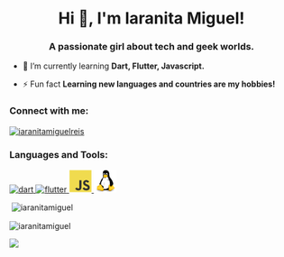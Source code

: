 <h1 align="center">Hi 👋, I'm Iaranita Miguel!</h1>
<h3 align="center">A passionate girl about tech and geek worlds.</h3>

- 🌱 I’m currently learning **Dart, Flutter, Javascript.**

- ⚡ Fun fact **Learning new languages and countries are my hobbies!**

<h3 align="left">Connect with me:</h3>
<p align="left">
<a href="https://linkedin.com/in/iaranitamiguelreis" target="blank"><img align="center" src="https://raw.githubusercontent.com/rahuldkjain/github-profile-readme-generator/master/src/images/icons/Social/linked-in-alt.svg" alt="iaranitamiguelreis" height="30" width="40" /></a>
</p>

<h3 align="left">Languages and Tools:</h3>
<p align="left"> <a href="https://dart.dev" target="_blank" rel="noreferrer"> <img src="https://www.vectorlogo.zone/logos/dartlang/dartlang-icon.svg" alt="dart" width="40" height="40"/> </a> <a href="https://flutter.dev" target="_blank" rel="noreferrer"> <img src="https://www.vectorlogo.zone/logos/flutterio/flutterio-icon.svg" alt="flutter" width="40" height="40"/> </a> <a href="https://developer.mozilla.org/en-US/docs/Web/JavaScript" target="_blank" rel="noreferrer"> <img src="https://raw.githubusercontent.com/devicons/devicon/master/icons/javascript/javascript-original.svg" alt="javascript" width="40" height="40"/> </a> <a href="https://www.linux.org/" target="_blank" rel="noreferrer"> <img src="https://raw.githubusercontent.com/devicons/devicon/master/icons/linux/linux-original.svg" alt="linux" width="40" height="40"/> </a> </p>

<p>&nbsp;<img align="center" src="https://github-readme-stats.vercel.app/api?username=iaranitamiguel&show_icons=true&locale=en" alt="iaranitamiguel" /></p>

<p><img align="center" src="https://github-readme-streak-stats.herokuapp.com/?user=iaranitamiguel&" alt="iaranitamiguel" /></p>
<img src=https://github.com/TheDudeThatCode/TheDudeThatCode/blob/master/Assets/Mario_Gameplay.gif width="500">
